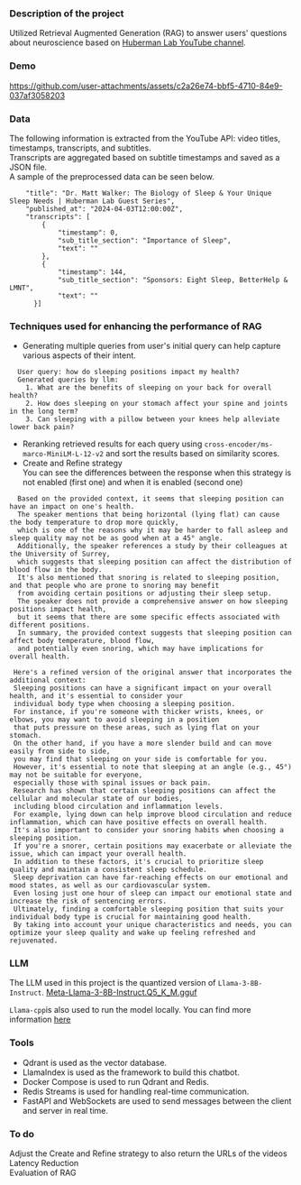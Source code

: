### Description of the project
Utilized Retrieval Augmented Generation (RAG) to answer users' questions about neuroscience based on [Huberman Lab YouTube channel](https://www.youtube.com/@hubermanlab/videos).  

### Demo

https://github.com/user-attachments/assets/c2a26e74-bbf5-4710-84e9-037af3058203

### Data
The following information is extracted from the YouTube API: video titles, timestamps, transcripts, and subtitles.  
Transcripts are aggregated based on subtitle timestamps and saved as a JSON file.  
A sample of the preprocessed data can be seen below.  
```{   "video_id": "-OBCwiPPfEU",
    "title": "Dr. Matt Walker: The Biology of Sleep & Your Unique Sleep Needs | Huberman Lab Guest Series",
    "published_at": "2024-04-03T12:00:00Z",
    "transcripts": [
        {
            "timestamp": 0,
            "sub_title_section": "Importance of Sleep",
            "text": ""
        },
        {
            "timestamp": 144,
            "sub_title_section": "Sponsors: Eight Sleep, BetterHelp & LMNT",
            "text": ""
      }]
```

### Techniques used for enhancing the performance of RAG
* Generating multiple queries from user's initial query can help capture various aspects of their intent.
  
```
  User query: how do sleeping positions impact my health?
  Generated queries by llm:
    1. What are the benefits of sleeping on your back for overall health?
    2. How does sleeping on your stomach affect your spine and joints in the long term?
    3. Can sleeping with a pillow between your knees help alleviate lower back pain?
```
* Reranking retrieved results for each query using `cross-encoder/ms-marco-MiniLM-L-12-v2` and sort the results based on similarity scores.
* Create and Refine strategy  
  You can see the differences between the response when this strategy is not enabled (first one) and when it is enabled (second one)
```
  Based on the provided context, it seems that sleeping position can have an impact on one's health.
  The speaker mentions that being horizontal (lying flat) can cause the body temperature to drop more quickly,
  which is one of the reasons why it may be harder to fall asleep and sleep quality may not be as good when at a 45° angle.
  Additionally, the speaker references a study by their colleagues at the University of Surrey,
  which suggests that sleeping position can affect the distribution of blood flow in the body.
  It's also mentioned that snoring is related to sleeping position, and that people who are prone to snoring may benefit
  from avoiding certain positions or adjusting their sleep setup.
  The speaker does not provide a comprehensive answer on how sleeping positions impact health,
  but it seems that there are some specific effects associated with different positions.
  In summary, the provided context suggests that sleeping position can affect body temperature, blood flow,
  and potentially even snoring, which may have implications for overall health.
```  
```
 Here's a refined version of the original answer that incorporates the additional context:
 Sleeping positions can have a significant impact on your overall health, and it's essential to consider your
 individual body type when choosing a sleeping position.
 For instance, if you're someone with thicker wrists, knees, or elbows, you may want to avoid sleeping in a position
 that puts pressure on these areas, such as lying flat on your stomach.
 On the other hand, if you have a more slender build and can move easily from side to side,
 you may find that sleeping on your side is comfortable for you.
 However, it's essential to note that sleeping at an angle (e.g., 45°) may not be suitable for everyone,
 especially those with spinal issues or back pain.
 Research has shown that certain sleeping positions can affect the cellular and molecular state of our bodies,
 including blood circulation and inflammation levels.
 For example, lying down can help improve blood circulation and reduce inflammation, which can have positive effects on overall health.
 It's also important to consider your snoring habits when choosing a sleeping position.
 If you're a snorer, certain positions may exacerbate or alleviate the issue, which can impact your overall health.
 In addition to these factors, it's crucial to prioritize sleep quality and maintain a consistent sleep schedule.
 Sleep deprivation can have far-reaching effects on our emotional and mood states, as well as our cardiovascular system.
 Even losing just one hour of sleep can impact our emotional state and increase the risk of sentencing errors.
 Ultimately, finding a comfortable sleeping position that suits your individual body type is crucial for maintaining good health.
 By taking into account your unique characteristics and needs, you can optimize your sleep quality and wake up feeling refreshed and rejuvenated.
```  

### LLM
The LLM used in this project is the quantized version of `Llama-3-8B-Instruct`. [Meta-Llama-3-8B-Instruct.Q5_K_M.gguf](https://huggingface.co/QuantFactory/Meta-Llama-3-8B-Instruct-GGUF/tree/main)  

`Llama-cpp`is also used to run the model locally. You can find more information [here](https://llama-cpp-python.readthedocs.io/en/latest/)

### Tools
* Qdrant is used as the vector database.
* LlamaIndex is used as the framework to build this chatbot.
* Docker Compose is used to run Qdrant and Redis.
* Redis Streams is used for handling real-time communication.
* FastAPI and WebSockets are used to send messages between the client and server in real time.

### To do
Adjust the Create and Refine strategy to also return the URLs of the videos  
Latency Reduction  
Evaluation of RAG  
